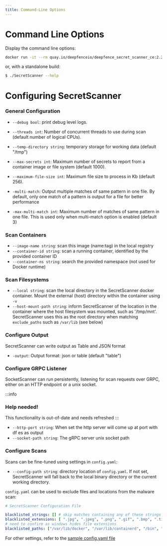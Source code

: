 ```yaml
---
title: Command-Line Options
---
```


# Command Line Options

Display the command line options:

```bash
docker run -it --rm quay.io/deepfenceio/deepfence_secret_scanner_ce:2.2.0 --help
```

or, with a standalone build:

```bash
$ ./SecretScanner --help
```


# Configuring SecretScanner


### General Configuration

 * `--debug bool`: print debug level logs.
 * `--threads int`: Number of concurrent threads to use during scan (default number of logical CPUs).
 * `--temp-directory string`: temporary storage for working data (default "/tmp")

 * `--max-secrets int`: Maximum number of secrets to report from a container image or file system (default 1000).
 * `--maximum-file-size int`: Maximum file size to process in Kb (default 256).
 * `-multi-match`: Output multiple matches of same pattern in one file. By default, only one match of a pattern is output for a file for better performance
 * `-max-multi-match int`: Maximum number of matches of same pattern in one file. This is used only when multi-match option is enabled (default 3)

### Scan Containers

 * `--image-name string`: scan this image (name:tag) in the local registry
 * `--container-id string`: scan a running container, identified by the provided container ID
 * `--container-ns string`: search the provided namespace (not used for Docker runtime)

### Scan Filesystems

 * `--local string`: scan the local directory in the SecretScanner docker container.  Mount the external (host) directory within the container using `-v`
 * `--host-mount-path string`: inform SecretScanner of the location in the container where the host filesystem was mounted, such as '/tmp/mnt'. SecretScanner uses this as the root directory when matching `exclude_paths` such as `/var/lib` (see below) 

### Configure Output

SecretScanner can write output as Table and JSON format

 * `-output`: Output format: json or table (default "table")

### Configure GRPC Listener

SocketScanner can run persistently, listening for scan requests over GRPC, either on an HTTP endpoint or a unix socket.

:::info

### Help needed!

This functionality is out-of-date and needs refreshed
:::

 * `--http-port string`: When set the http server will come up at port with df es as output
 * `--socket-path string`: The gRPC server unix socket path

 
### Configure Scans

Scans can be fine-tuned using settings in `config.yaml`:

 * `--config-path string`: directory location of `config.yaml`. If not set, SecretScanner will fall back to the local binary directory or the current working directory.

`config.yaml` can be used to exclude files and locations from the malware scan:

```yaml
# SecretScanner Configuration File

blacklisted_strings: [] # skip matches containing any of these strings (case sensitive)
blacklisted_extensions: [ ".jpg", ".jpeg", ".png", ".gif", ".bmp", ".tiff", ".tif", ".psd", ".xcf", ".zip", ".tar.gz", ".ttf", ".lock"] 
# need to confirm as windows hides file extensions
blacklisted_paths: ["/var/lib/docker", "/var/lib/containerd", "/bin", "/boot", "/dev", "/lib", "/lib64", "/media", "/proc", "/run", "/sbin", "/usr/lib", "/sys"] # use \ for windows paths
```

For other settings, refer to the [sample config.yaml file](https://github.com/deepfence/SecretScanner/tree/master/config.yaml)